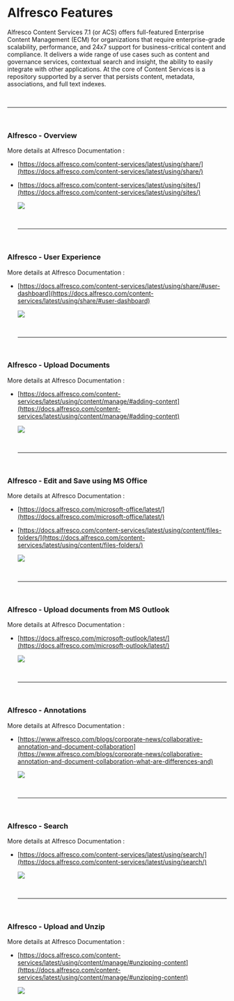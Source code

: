 # Alfresco Features

Alfresco Content Services 7.1 (or ACS) offers full-featured Enterprise Content Management (ECM) for organizations that require enterprise-grade scalability, performance, and 24x7 support for business-critical content and compliance. It delivers a wide range of use cases such as content and governance services, contextual search and insight, the ability to easily integrate with other applications. At the core of Content Services is a repository supported by a server that persists content, metadata, associations, and full text indexes.

   <br/><hr/><br/>

### Alfresco - Overview

   More details at Alfresco Documentation :

* [https://docs.alfresco.com/content-services/latest/using/share/](https://docs.alfresco.com/content-services/latest/using/share/)
* [https://docs.alfresco.com/content-services/latest/using/sites/](https://docs.alfresco.com/content-services/latest/using/sites/)

   [![](https://github.com/sherrymax/acs-examples/blob/master/acs-feature-presentations/assets/images/1.png)](https://vimeo.com/manage/videos/680680317 "Overview")

   <br/><hr/><br/>

### Alfresco - User Experience

   More details at Alfresco Documentation :

* [https://docs.alfresco.com/content-services/latest/using/share/#user-dashboard](https://docs.alfresco.com/content-services/latest/using/share/#user-dashboard)

   [![](https://github.com/sherrymax/acs-examples/blob/master/acs-feature-presentations/assets/images/7.png)](https://vimeo.com/manage/videos/680679729 "User Experience")

   <br/><hr/><br/>

### Alfresco - Upload Documents

   More details at Alfresco Documentation :

* [https://docs.alfresco.com/content-services/latest/using/content/manage/#adding-content](https://docs.alfresco.com/content-services/latest/using/content/manage/#adding-content)

   [![](https://github.com/sherrymax/acs-examples/blob/master/acs-feature-presentations/assets/images/2.png)](https://vimeo.com/manage/videos/680679969 "Upload Documents")

   <br/><hr/><br/>

### Alfresco - Edit and Save using MS Office

   More details at Alfresco Documentation :

* [https://docs.alfresco.com/microsoft-office/latest/](https://docs.alfresco.com/microsoft-office/latest/)
* [https://docs.alfresco.com/content-services/latest/using/content/files-folders/](https://docs.alfresco.com/content-services/latest/using/content/files-folders/)

   [![](https://github.com/sherrymax/acs-examples/blob/master/acs-feature-presentations/assets/images/3.png)](https://vimeo.com/manage/videos/680680102 "ABC")

   <br/><hr/><br/>

### Alfresco - Upload documents from MS Outlook

   More details at Alfresco Documentation :

* [https://docs.alfresco.com/microsoft-outlook/latest/](https://docs.alfresco.com/microsoft-outlook/latest/)

   [![](https://github.com/sherrymax/acs-examples/blob/master/acs-feature-presentations/assets/images/4.png)](https://vimeo.com/manage/videos/680679677 "ABC")

   <br/><hr/><br/>

### Alfresco - Annotations

   More details at Alfresco Documentation :

* [https://www.alfresco.com/blogs/corporate-news/collaborative-annotation-and-document-collaboration](https://www.alfresco.com/blogs/corporate-news/collaborative-annotation-and-document-collaboration-what-are-differences-and)

   [![](https://github.com/sherrymax/acs-examples/blob/master/acs-feature-presentations/assets/images/5.png)](https://vimeo.com/manage/videos/680679303 "ABC")

   <br/><hr/><br/>

### Alfresco - Search

   More details at Alfresco Documentation :

* [https://docs.alfresco.com/content-services/latest/using/search/](https://docs.alfresco.com/content-services/latest/using/search/)

   [![](https://github.com/sherrymax/acs-examples/blob/master/acs-feature-presentations/assets/images/6.png)](https://vimeo.com/manage/videos/680679896 "ABC")

   <br/><hr/><br/>

### Alfresco - Upload and Unzip

   More details at Alfresco Documentation :

* [https://docs.alfresco.com/content-services/latest/using/content/manage/#unzipping-content](https://docs.alfresco.com/content-services/latest/using/content/manage/#unzipping-content)

   [![](https://github.com/sherrymax/acs-examples/blob/master/acs-feature-presentations/assets/images/8.png)](https://vimeo.com/manage/videos/680679640 "ABC")
